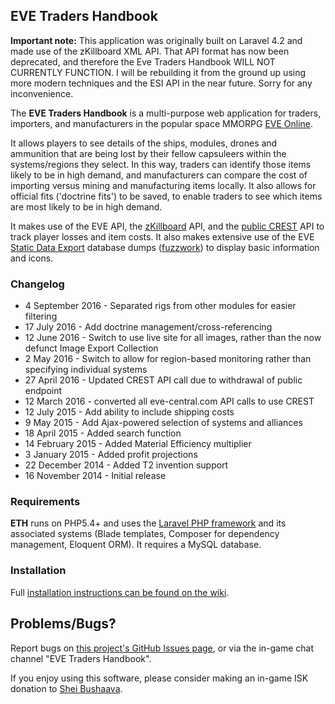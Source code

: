 ## EVE Traders Handbook

<div class="alert alert-warning">
<strong>Important note:</strong> This application was originally built on Laravel 4.2 and made use of the zKillboard XML API. That API format has now been deprecated, and therefore the Eve Traders Handbook WILL NOT CURRENTLY FUNCTION. I will be rebuilding it from the ground up using more modern techniques and the ESI API in the near future. Sorry for any inconvenience.
</div>

The **EVE Traders Handbook** is a multi-purpose web application for traders, importers, and manufacturers in the popular space MMORPG [EVE Online](http://www.eveonline.com/).

It allows players to see details of the ships, modules, drones and ammunition that are being lost by their fellow capsuleers within the systems/regions they select. In this way, traders can identify those items likely to be in high demand, and manufacturers can compare the cost of importing versus mining and manufacturing items locally. It also allows for official fits ('doctrine fits') to be saved, to enable traders to see which items are most likely to be in high demand.

It makes use of the EVE API, the [zKillboard](http://zkillboard.com/) API, and the [public CREST](https://developers.eveonline.com/) API to track player losses and item costs. It also makes extensive use of the EVE [Static Data Export](https://developers.eveonline.com/resource/static-data-export) database dumps ([fuzzwork](https://www.fuzzwork.co.uk/dump/latest/)) to display basic information and icons.

### Changelog

* 4 September 2016 - Separated rigs from other modules for easier filtering
* 17 July 2016 - Add doctrine management/cross-referencing
* 12 June 2016 - Switch to use live site for all images, rather than the now defunct Image Export Collection
* 2 May 2016 - Switch to allow for region-based monitoring rather than specifying individual systems
* 27 April 2016 - Updated CREST API call due to withdrawal of public endpoint
* 12 March 2016 - converted all eve-central.com API calls to use CREST
* 12 July 2015 - Add ability to include shipping costs
* 9 May 2015 - Add Ajax-powered selection of systems and alliances
* 18 April 2015 - Added search function
* 14 February 2015 - Added Material Efficiency multiplier
* 3 January 2015 - Added profit projections
* 22 December 2014 - Added T2 invention support
* 16 November 2014 - Initial release

### Requirements

**ETH** runs on PHP5.4+ and uses the [Laravel PHP framework](http://laravel.com/) and its associated systems (Blade templates, Composer for dependency management, Eloquent ORM). It requires a MySQL database.

### Installation

Full [installation instructions can be found on the wiki](https://github.com/matthewpennell/eve-traders-handbook/wiki/Installation).

## Problems/Bugs?

Report bugs on [this project's GitHub Issues page](https://github.com/matthewpennell/eve-traders-handbook/issues), or via the in-game chat channel "EVE Traders Handbook".

If you enjoy using this software, please consider making an in-game ISK donation to [Shei Bushaava](https://gate.eveonline.com/Profile/Shei%20Bushaava).
